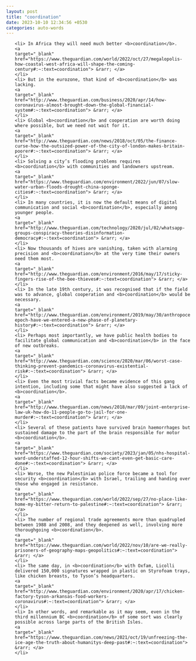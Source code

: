 ```yaml
---
layout: post
title: "coordination"
date: 2023-10-10 12:34:56 +0530
categories: auto-words
---
```

<ol>

    <li> In Africa they will need much better <b>coordination</b>.
    <a 
    target="_blank" 
    href="https://www.theguardian.com/world/2022/oct/27/megalopolis-how-coastal-west-africa-will-shape-the-coming-century#:~:text=coordination"> &rarr; </a>
    </li>
    <li> But in the eurozone, that kind of <b>coordination</b> was lacking.
    <a 
    target="_blank" 
    href="http://www.theguardian.com/business/2020/apr/14/how-coronavirus-almost-brought-down-the-global-financial-system#:~:text=coordination"> &rarr; </a>
    </li>
    <li> Global <b>coordination</b> and cooperation are worth doing where possible, but we need not wait for it.
    <a 
    target="_blank" 
    href="http://www.theguardian.com/news/2018/oct/05/the-finance-curse-how-the-outsized-power-of-the-city-of-london-makes-britain-poorer#:~:text=coordination"> &rarr; </a>
    </li>
    <li> Solving a city’s flooding problems requires <b>coordination</b> with communities and landowners upstream.
    <a 
    target="_blank" 
    href="https://www.theguardian.com/environment/2022/jun/07/slow-water-urban-floods-drought-china-sponge-cities#:~:text=coordination"> &rarr; </a>
    </li>
    <li> In many countries, it is now the default means of digital communication and social <b>coordination</b>, especially among younger people.
    <a 
    target="_blank" 
    href="http://www.theguardian.com/technology/2020/jul/02/whatsapp-groups-conspiracy-theories-disinformation-democracy#:~:text=coordination"> &rarr; </a>
    </li>
    <li> Now thousands of hives are vanishing, taken with alarming precision and <b>coordination</b> at the very time their owners need them most.
    <a 
    target="_blank" 
    href="http://www.theguardian.com/environment/2016/may/17/sticky-fingers-rise-of-the-bee-thieves#:~:text=coordination"> &rarr; </a>
    </li>
    <li> In the late 19th century, it was recognised that if the field was to advance, global cooperation and <b>coordination</b> would be necessary.
    <a 
    target="_blank" 
    href="http://www.theguardian.com/environment/2019/may/30/anthropocene-epoch-have-we-entered-a-new-phase-of-planetary-history#:~:text=coordination"> &rarr; </a>
    </li>
    <li> Perhaps most importantly, we have public health bodies to facilitate global communication and <b>coordination</b> in the face of new outbreaks.
    <a 
    target="_blank" 
    href="http://www.theguardian.com/science/2020/mar/06/worst-case-thinking-prevent-pandemics-coronavirus-existential-risk#:~:text=coordination"> &rarr; </a>
    </li>
    <li> Even the most trivial facts became evidence of this gang intention, including some that might have also suggested a lack of <b>coordination</b>.
    <a 
    target="_blank" 
    href="http://www.theguardian.com/news/2018/mar/09/joint-enterprise-law-uk-how-do-11-people-go-to-jail-for-one-murder#:~:text=coordination"> &rarr; </a>
    </li>
    <li> Several of these patients have survived brain haemorrhages but sustained damage to the part of the brain responsible for motor <b>coordination</b>.
    <a 
    target="_blank" 
    href="https://www.theguardian.com/society/2023/jan/05/nhs-hospital-ward-understaffed-12-hour-shifts-we-cant-even-get-basic-care-done#:~:text=coordination"> &rarr; </a>
    </li>
    <li> Worse, the new Palestinian police force became a tool for security <b>coordination</b> with Israel, trailing and handing over those who engaged in resistance.
    <a 
    target="_blank" 
    href="https://www.theguardian.com/world/2022/sep/27/no-place-like-home-my-bitter-return-to-palestine#:~:text=coordination"> &rarr; </a>
    </li>
    <li> The number of regional trade agreements more than quadrupled between 1988 and 2008, and they deepened as well, involving more thoroughgoing <b>coordination</b>.
    <a 
    target="_blank" 
    href="https://www.theguardian.com/world/2022/nov/10/are-we-really-prisoners-of-geography-maps-geopolitics#:~:text=coordination"> &rarr; </a>
    </li>
    <li> The same day, in <b>coordination</b> with Oxfam, Licolli delivered 150,000 signatures wrapped in plastic on Styrofoam trays, like chicken breasts, to Tyson’s headquarters.
    <a 
    target="_blank" 
    href="http://www.theguardian.com/environment/2020/apr/17/chicken-factory-tyson-arkansas-food-workers-coronavirus#:~:text=coordination"> &rarr; </a>
    </li>
    <li> In other words, and remarkable as it may seem, even in the third millennium BC <b>coordination</b> of some sort was clearly possible across large parts of the British Isles.
    <a 
    target="_blank" 
    href="https://www.theguardian.com/news/2021/oct/19/unfreezing-the-ice-age-the-truth-about-humanitys-deep-past#:~:text=coordination"> &rarr; </a>
    </li>